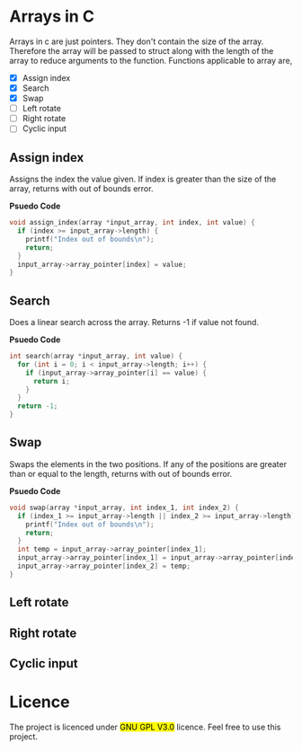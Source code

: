 # Arrays in C
Arrays in c are just pointers. They don't contain the size of the array. Therefore the array will be passed to struct along with the length of the array to reduce arguments
to the function. Functions applicable to array are,

- [x] Assign index
- [x] Search
- [x] Swap
- [ ] Left rotate
- [ ] Right rotate
- [ ] Cyclic input
## Assign index
Assigns the index the value given. If index is greater than the size of the array, returns with out of bounds error.

__Psuedo Code__
```c
void assign_index(array *input_array, int index, int value) {
  if (index >= input_array->length) {
    printf("Index out of bounds\n");
    return;
  }
  input_array->array_pointer[index] = value;
}
```
## Search
Does a linear search across the array. Returns -1 if value not found.

__Psuedo Code__
```c
int search(array *input_array, int value) {
  for (int i = 0; i < input_array->length; i++) {
    if (input_array->array_pointer[i] == value) {
      return i;
    }
  }
  return -1;
}
```
## Swap
Swaps the elements in the two positions. If any of the positions are greater than or equal to the length, returns with out of bounds error.

__Psuedo Code__
```c
void swap(array *input_array, int index_1, int index_2) {
  if (index_1 >= input_array->length || index_2 >= input_array->length) {
    printf("Index out of bounds\n");
    return;
  }
  int temp = input_array->array_pointer[index_1];
  input_array->array_pointer[index_1] = input_array->array_pointer[index_2];
  input_array->array_pointer[index_2] = temp;
}
```
## Left rotate
## Right rotate
## Cyclic input
# Licence
The project is licenced under <mark> GNU GPL V3.0</mark> licence. Feel free to use this project.
